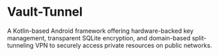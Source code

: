 # Vault-Tunnel
A Kotlin-based Android framework offering hardware-backed key management, transparent SQLite encryption, and domain-based split-tunneling VPN to securely access private resources on public networks.
